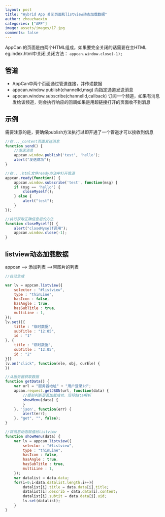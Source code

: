 ```yaml
---
layout: post
title: "Hybrid App 关闭页面和listview动态加载数据"
author: zhouzhaoxin
categories: ["APP"]
image: assets/images/17.jpg
comments: false
---
```

AppCan 的页面是由两个HTML组成，如果要完全关闭的话需要在主HTML eg.index.html中关闭,关闭方法：
`appcan.window.close(-1);`

## 管道
- AppCan中两个页面通过管道连接，并传递数据
- appcan.window.publish(channelId,msg) 向指定通道发送消息
- appcan.window.subscribe(channelId,callback) 订阅一个频道，如果有消息发给该频道，则会执行响应的回调如果是用超链接打开的页面收不到消息

## 示例
需要注意的是，要确保publish方法执行过即开通了一个管道才可以接收到信息
```javascript
//在..._content页面发送消息
function send() {
    //发送消息
    appcan.window.publish('test', 'hello');
    alert("发送成功");
}

//在.. .html文件ready方法中打开管道
appcan.ready(function() {
    appcan.window.subscribe('test', function(msg) {
    if (msg == 'hello') {
        closeMyself();
    } else {
        alert("test");
    }
});

//执行获取正确信息后的方法
function closeMyself() {
    alert("closeMyself调用");
    appcan.window.close(-1);
}
```

## listview动态加载数据
appcan —> 添加列表 —->带图片的列表
```javascript
//自动生成

var lv = appcan.listview({
    selector : "#listview",
    type : "thinLine",
    hasIcon : false,
    hasAngle : true,
    hasSubTitle : true,
    multiLine : 1,
});
lv.set([{
    title : "临时数据",
    subTitle : "12:05",
    id : "1"
}, {
    title : "临时数据",
    subTitle : "12:05",
    id : "2"
}])
lv.on("click", function(ele, obj, curEle) {
})
```

```javascript
//从服务器获取数据
function getData() {
    var url = "服务器地址" + "用户登录id";
    apcan.request.getJSON(url, function(data) {
        //提前判断是否加载成功，现将data解析
        showMenu(data) {
        }
    }, 'json', function(err) {
        alert(err);
    }, "get", "", false);
}
```

```javascript
//将信息动态赋值给listview
function showMenu(data) {
    var lv = appcan.listview({
        selector : "#listview",
        type : "thinLine",
        hasIcon : false,
        hasAngle : true,
        hasSubTitle : true,
        multiLine : 1,
    });
    var datalist = data.data;
    for(i=0;i<data.datalist.length;i++){
        datalist[i].title = data.data[i].title;
        datalist[i].describ = data.data[i].content;
        datalist[i].subtit = data.data[i].uid;
        lv.set(datalist);
    }
}
```